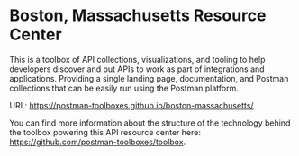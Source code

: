 # Boston, Massachusetts Resource Center
This is a toolbox of API collections, visualizations, and tooling to help developers discover and put APIs to work as part of integrations and applications. Providing a single landing page, documentation, and Postman collections that can be easily run using the Postman platform.

URL: https://postman-toolboxes.github.io/boston-massachusetts/

You can find more information about the structure of the technology behind the toolbox powering this API resource center here: https://github.com/postman-toolboxes/toolbox.
